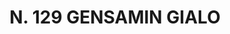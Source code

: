 ---
title: "N. 129 GENSAMIN GIALO"
plant-name: "N. 129"
plant-number: "129"
plant-xml: "/assets/xml/plant129.xml"
plant-img1: "/assets/img/plant129_verso.jpg"
plant-img2: "/assets/img/plant129.jpg"
plant-title: "N. 129 GENSAMIN GIALO"
plant-taxon-link: ""
plant-taxon-link: ""
layout: single-xml
---
